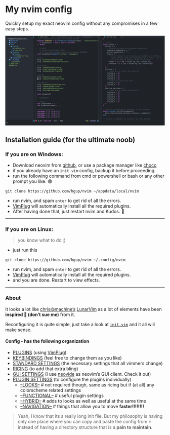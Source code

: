 # My nvim config

Quickly setup my exact neovim config without any compromises in a few easy steps.

![screenshot](screenshot.png)

## Installation guide (for the ultimate noob)

### If you are on Windows:
- Download neovim from [github](https://github.com/neovim/neovim/releases/tag/v0.5.0), or use a package manager like [choco](https://chocolatey.org/)
- if you already have an `init.vim` config, backup it before proceeding.
- run the following command from cmd or powershell or bash or any other prompt you like. :sweat_smile:
```git
git clone https://github.com/hgup/nvim ~/appdata/local/nvim
```
- run nvim, and spam `enter` to get rid of all the errors.
- [VimPlug](https://github.com/junegunn/vim-plug) will automatically install all the required plugins.
- After having done that, just restart nvim and Kudos. :tada:

---
### If you are on Linux:
> you know what to do ;)
- just run this
```git
git clone https://github.com/hgup/nvim ~/.config/nvim
```
- run nvim, and spam `enter` to get rid of all the errors.
- [VimPlug](https://github.com/junegunn/vim-plug) will automatically install all the required plugins.
- and you are done. Restart to view effects.

---

### About

It looks a lot like [chris@machine’s](https://github.com/ChristianChiarulli)  [LunarVim](https://github.com/lunarvim/lunarvim) as a lot of elements have been **inspired :eyes: (don’t sue me)** from it.

Reconfiguring it is quite simple, just take a look at [`init.vim`](https://github.com/hgup/nvim/blob/main/init.vim) and it all will make sense.

#### Config - has the following organization

- [PLUGINS](https://github.com/hgup/nvim/blob/main/init.vim#:~:text=%5C%7C%20endif-,%22%20PLUGINS,-%22%20~/.config/nvim/plugged) (using [VimPlug](https://github.com/junegunn/vim-plug))
- [KEYBINDINGS](https://github.com/hgup/nvim/blob/main/init.vim#:~:text=call%20plug%23end()-,%22%20KEYBINDINGS,-%22%20leaders) (feel free to change them as you like)
- [STANDARD SETTINGS](https://github.com/hgup/nvim/blob/main/init.vim#:~:text=nnoremap%20J%20mzJz%60v-,%22%20STANDARD%20SETTINGS,-%22%20natural%20split%20settings) (the necessary settings that all vimmers change)
- [RICING](https://github.com/hgup/nvim/blob/main/init.vim#:~:text=augroup%20END-,%22%20RICING,-%22%20true%20colours) (to add that extra bling)
- [GUI SETTINGS](https://github.com/hgup/nvim/blob/main/init.vim#:~:text=colorscheme%20onedarker-,%22%20GUI%20SETTINGS,-%22%20standard) (I use [neovide](https://github.com/neovide/neovide) as neovim’s GUI client. Check it out)
- [PLUGIN SETTINGS](https://github.com/hgup/nvim/blob/main/init.vim#:~:text=call%20Neovide_fullscreen()%3Ccr%3E-,%22%20PLUGIN%20SETTINGS,-%22%20---%20LOOKS%20---) (to configure the plugins individually)
  - [–LOOKS–](https://github.com/hgup/nvim/blob/main/init.vim#:~:text=%22%20----,LOOKS,----) # not required though, same as ricing but if (at all) any colorscheme related settings
  - [–FUNCTIONAL–](https://github.com/hgup/nvim/blob/main/init.vim#:~:text=%22%20----,FUNCTIONAL,----) # useful plugin settings
  - [–HYBRID–](https://github.com/hgup/nvim/blob/main/init.vim#:~:text=%22%20----,HYBRID,----) # adds to looks as well as useful at the same time
  - [–NAVIGATION–](https://github.com/hgup/nvim/blob/main/init.vim#:~:text=%22%20----,NAVIGATION,----) # things that allow you to move **faster!!!!!!!!**

> Yeah, I know that its a really long init file. But my philosophy is having only one place where you can copy and paste the config from :skull: instead of having a directory structure that is a **pain to maintain.** 

